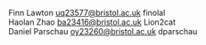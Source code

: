 Finn Lawton uq23577@bristol.ac.uk finolal <br>
Haolan Zhao ba23416@bristol.ac.uk Lion2cat <br>
Daniel Parschau oy23260@bristol.ac.uk dparschau <br>